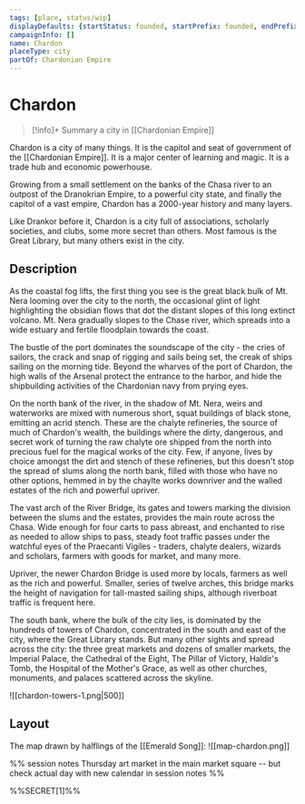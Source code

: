 ```yaml
---
tags: [place, status/wip]
displayDefaults: {startStatus: founded, startPrefix: founded, endPrefix: destroyed, endStatus: destroyed}
campaignInfo: []
name: Chardon
placeType: city
partOf: Chardonian Empire
---
```

# Chardon
>[!info]+ Summary
> a city in [[Chardonian Empire]]

Chardon is a city of many things. It is the capitol and seat of government of the [[Chardonian Empire]]. It is a major center of learning and magic. It is a trade hub and economic powerhouse.

Growing from a small settlement on the banks of the Chasa river to an outpost of the Dranokrian Empire, to a powerful city state, and finally the capitol of a vast empire, Chardon has a 2000-year history and many layers.

Like Drankor before it, Chardon is a city full of associations, scholarly societies, and clubs, some more secret than others. Most famous is the Great Library, but many others exist in the city.

## Description

As the coastal fog lifts, the first thing you see is the great black bulk of Mt. Nera looming over the city to the north, the occasional glint of light highlighting the obsidian flows that dot the distant slopes of this long extinct volcano. Mt. Nera gradually slopes to the Chase river, which spreads into a wide estuary and fertile floodplain towards the coast.

The bustle of the port dominates the soundscape of the city - the cries of sailors, the crack and snap of rigging and sails being set, the creak of ships sailing on the morning tide. Beyond the wharves of the port of Chardon, the high walls of the Arsenal protect the entrance to the harbor, and hide the shipbuilding activities of the Chardonian navy from prying eyes.

On the north bank of the river, in the shadow of Mt. Nera, weirs and waterworks are mixed with numerous short, squat buildings of black stone, emitting an acrid stench. These are the chalyte refineries, the source of much of Chardon's wealth, the buildings where the dirty, dangerous, and secret work of turning the raw chalyte ore shipped from the north into precious fuel for the magical works of the city. Few, if anyone, lives by choice amongst the dirt and stench of these refineries, but this doesn't stop the spread of slums along the north bank, filled with those who have no other options, hemmed in by the chaylte works downriver and the walled estates of the rich and powerful upriver.

The vast arch of the River Bridge, its gates and towers marking the division between the slums and the estates, provides the main route across the Chasa. Wide enough for four carts to pass abreast, and enchanted to rise as needed to allow ships to pass, steady foot traffic passes under the watchful eyes of the Praecanti Vigiles - traders, chalyte dealers, wizards and scholars, farmers with goods for market, and many more.

Upriver, the newer Chardon Bridge is used more by locals, farmers as well as the rich and powerful. Smaller, series of twelve arches, this bridge marks the height of navigation for tall-masted sailing ships, although riverboat traffic is frequent here.

The south bank, where the bulk of the city lies, is dominated by the hundreds of towers of Chardon, concentrated in the south and east of the city, where the Great Library stands. But many other sights and spread across the city: the three great markets and dozens of smaller markets, the Imperial Palace, the Cathedral of the Eight, The Pillar of Victory, Haldir's Tomb, the Hospital of the Mother's Grace, as well as other churches, monuments, and palaces scattered across the skyline.

![[chardon-towers-1.png|500]]

## Layout

The map drawn by halflings of the [[Emerald Song]]:
![[map-chardon.png]]

%% session notes
Thursday art market in the main market square -- but check actual day with new calendar in session notes
%%

%%SECRET[1]%%